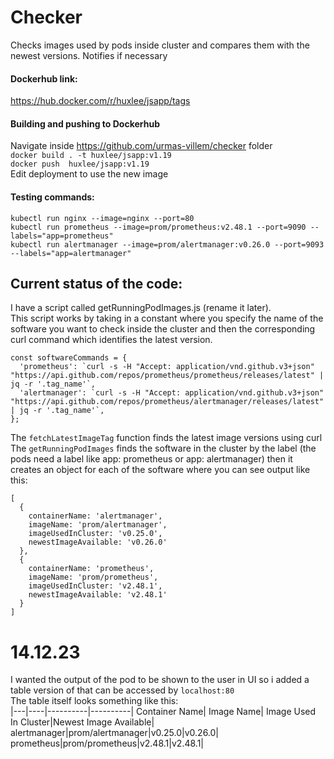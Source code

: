 # Checker

Checks images used by pods inside cluster and compares them with the newest versions. Notifies if necessary

#### Dockerhub link:
https://hub.docker.com/r/huxlee/jsapp/tags

#### Building and pushing to Dockerhub
Navigate inside https://github.com/urmas-villem/checker folder                                 
```docker build . -t huxlee/jsapp:v1.19```                            
```docker push  huxlee/jsapp:v1.19```                            
Edit deployment to use the new image                                  


#### Testing commands:
```kubectl run nginx --image=nginx --port=80```                    
```kubectl run prometheus --image=prom/prometheus:v2.48.1 --port=9090 --labels="app=prometheus"```                    
```kubectl run alertmanager --image=prom/alertmanager:v0.26.0 --port=9093 --labels="app=alertmanager"```    

## Current status of the code:

I have a script called getRunningPodImages.js (rename it later).                                      
This script works by taking in a constant where you specify the name of the software you want to check inside the cluster and then the corresponding curl command which identifies the latest version.                                
```
const softwareCommands = {
  'prometheus': `curl -s -H "Accept: application/vnd.github.v3+json" "https://api.github.com/repos/prometheus/prometheus/releases/latest" | jq -r '.tag_name'`,
  'alertmanager': `curl -s -H "Accept: application/vnd.github.v3+json" "https://api.github.com/repos/prometheus/alertmanager/releases/latest" | jq -r '.tag_name'`,
};
```                                                                  
The ```fetchLatestImageTag``` function finds the latest image versions using curl                              
The ```getRunningPodImages``` finds the software in the cluster by the label (the pods need a label like app: prometheus or app: alertmanager) then it creates an object for each of the software where you can see output like this:                                     
```
[
  {
    containerName: 'alertmanager',
    imageName: 'prom/alertmanager',
    imageUsedInCluster: 'v0.25.0',
    newestImageAvailable: 'v0.26.0'
  },
  {
    containerName: 'prometheus',
    imageName: 'prom/prometheus',
    imageUsedInCluster: 'v2.48.1',
    newestImageAvailable: 'v2.48.1'
  }
]
```

# 14.12.23
I wanted the output of the pod to be shown to the user in UI so i added a table version of that can be accessed by ```localhost:80```                           
The table itself looks something like this:                                                   
|---|----|----------|----------|
Container Name| Image Name| Image Used In Cluster|Newest Image Available|
alertmanager|prom/alertmanager|v0.25.0|v0.26.0|
prometheus|prom/prometheus|v2.48.1|v2.48.1|

